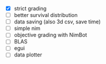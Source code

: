 - [x] strict grading
- [ ] better survival distribution
- [ ] data saving (also 3d csv, save time)
- [ ] simple nim
- [ ] objective grading with NimBot
- [ ] BLAS
- [ ] egui
- [ ] data plotter
